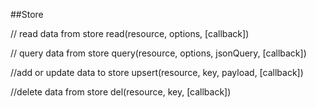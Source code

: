##Store

// read data from store
read(resource, options, [callback])

// query data from store
query(resource, options, jsonQuery, [callback])

//add or update data to store 
upsert(resource, key, payload, [callback])

//delete data from store
del(resource, key, [callback])

